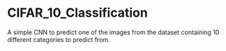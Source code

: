 # CIFAR_10_Classification
A simple CNN to predict one of the images from the dataset containing 10 different categories to predict from.
